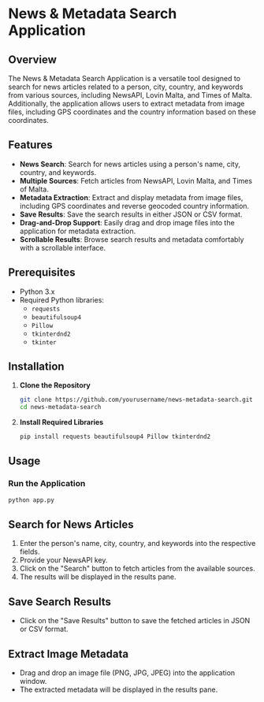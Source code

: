 # News & Metadata Search Application

## Overview

The News & Metadata Search Application is a versatile tool designed to search for news articles related to a person, city, country, and keywords from various sources, including NewsAPI, Lovin Malta, and Times of Malta. Additionally, the application allows users to extract metadata from image files, including GPS coordinates and the country information based on these coordinates.

## Features

- **News Search**: Search for news articles using a person's name, city, country, and keywords.
- **Multiple Sources**: Fetch articles from NewsAPI, Lovin Malta, and Times of Malta.
- **Metadata Extraction**: Extract and display metadata from image files, including GPS coordinates and reverse geocoded country information.
- **Save Results**: Save the search results in either JSON or CSV format.
- **Drag-and-Drop Support**: Easily drag and drop image files into the application for metadata extraction.
- **Scrollable Results**: Browse search results and metadata comfortably with a scrollable interface.

## Prerequisites

- Python 3.x
- Required Python libraries:
  - `requests`
  - `beautifulsoup4`
  - `Pillow`
  - `tkinterdnd2`
  - `tkinter`

## Installation

1. **Clone the Repository**
   ```sh
   git clone https://github.com/yourusername/news-metadata-search.git
   cd news-metadata-search
   ```

2. **Install Required Libraries**
    ```sh
    pip install requests beautifulsoup4 Pillow tkinterdnd2
    ```
    
## Usage

### Run the Application

```sh
python app.py
```

## Search for News Articles

1. Enter the person's name, city, country, and keywords into the respective fields.
2. Provide your NewsAPI key.
3. Click on the "Search" button to fetch articles from the available sources.
4. The results will be displayed in the results pane.

## Save Search Results

- Click on the "Save Results" button to save the fetched articles in JSON or CSV format.

## Extract Image Metadata

- Drag and drop an image file (PNG, JPG, JPEG) into the application window.
- The extracted metadata will be displayed in the results pane.
